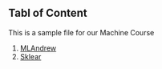 ## Tabl of Content
This is a sample file for our Machine Course

1. [MLAndrew](https://github.com/hussain0048/Machine-Learning/tree/master/ML(Andrew))
2. [Sklear](https://github.com/hussain0048/Machine-Learning/tree/master/Sklearn)



